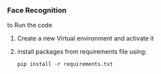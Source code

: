 ### Face Recognition

to Run the code 
1. Create a new Virtual environment and activate it
2. install packages from requirements file using:

     `pip install -r requirements.txt`
